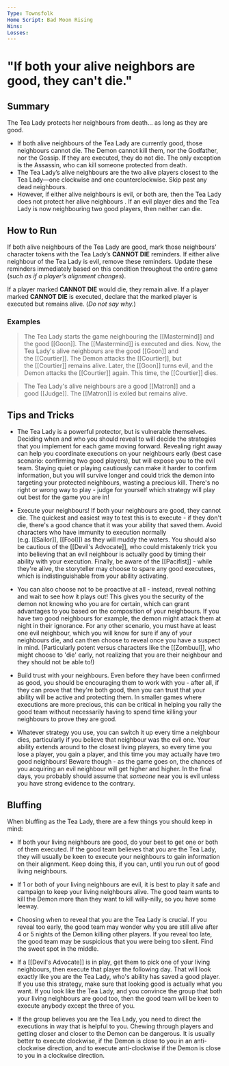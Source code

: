 ```yaml
---
Type: Townsfolk
Home Script: Bad Moon Rising
Wins: 
Losses:
---
```

# "If both your alive neighbors are good, they can't die."

## Summary
The Tea Lady protects her neighbours from death... as long as they are good.

- If both alive neighbours of the Tea Lady are currently good, those neighbours cannot die. The Demon cannot kill them, nor the Godfather, nor the Gossip. If they are executed, they do not die. The only exception is the Assassin, who can kill someone protected from death.
- The Tea Lady’s alive neighbours are the two alive players closest to the Tea Lady—one clockwise and one counterclockwise. Skip past any dead neighbours.
- However, if either alive neighbours is evil, or both are, then the Tea Lady does not protect her alive neighbours . If an evil player dies and the Tea Lady is now neighbouring two good players, then neither can die.
## How to Run
If both alive neighbours of the Tea Lady are good, mark those neighbours’ character tokens with the Tea Lady’s **CANNOT DIE** reminders. If either alive neighbour of the Tea Lady is evil, remove these reminders. Update these reminders immediately based on this condition throughout the entire game (_such as if a player’s alignment changes_).

If a player marked **CANNOT DIE** would die, they remain alive. If a player marked **CANNOT DIE** is executed, declare that the marked player is executed but remains alive. (_Do not say why._)
### Examples
>The Tea Lady starts the game neighbouring the [[Mastermind]] and the good [[Goon]]. The [[Mastermind]] is executed and dies. Now, the Tea Lady's alive neighbours are the good [[Goon]] and the [[Courtier]]. The Demon attacks the [[Courtier]], but the [[Courtier]] remains alive. Later, the [[Goon]] turns evil, and the Demon attacks the [[Courtier]] again. This time, the [[Courtier]] dies.

>The Tea Lady's alive neighbours are a good [[Matron]] and a good [[Judge]]. The [[Matron]] is exiled but remains alive.
## Tips and Tricks
- The Tea Lady is a powerful protector, but is vulnerable themselves. Deciding when and who you should reveal to will decide the strategies that you implement for each game moving forward. Revealing right away can help you coordinate executions on your neighbours early (best case scenario: confirming two good players), but will expose you to the evil team. Staying quiet or playing cautiously can make it harder to confirm information, but you will survive longer and could trick the demon into targeting your protected neighbours, wasting a precious kill. There's no right or wrong way to play - judge for yourself which strategy will play out best for the game you are in!

- Execute your neighbours! If both your neighbours are good, they cannot die. The quickest and easiest way to test this is to execute - if they don't die, there's a good chance that it was your ability that saved them. Avoid characters who have immunity to execution normally (e.g. [[Sailor]], [[Fool]]) as they will muddy the waters. You should also be cautious of the [[Devil's Advocate]], who could mistakenly trick you into believing that an evil neighbour is actually good by timing their ability with your execution. Finally, be aware of the [[Pacifist]] - while they're alive, the storyteller may choose to spare any good executees, which is indistinguishable from your ability activating.

- You can also choose not to be proactive at all - instead, reveal nothing and wait to see how it plays out! This gives you the security of the demon not knowing who you are for certain, which can grant advantages to you based on the composition of your neighbours. If you have two good neighbours for example, the demon might attack them at night in their ignorance. For any other scenario, you must have at least one evil neighbour, which you will know for sure if any of your neighbours die, and can then choose to reveal once you have a suspect in mind. (Particularly potent versus characters like the [[Zombuul]], who might choose to 'die' early, not realizing that you are their neighbour and they should not be able to!)

- Build trust with your neighbours. Even before they have been confirmed as good, you should be encouraging them to work with you - after all, if they can prove that they're both good, then you can trust that your ability will be active and protecting them. In smaller games where executions are more precious, this can be critical in helping you rally the good team without necessarily having to spend time killing your neighbours to prove they are good.

- Whatever strategy you use, you can switch it up every time a neighbour dies, particularly if you believe that neighbour was the evil one. Your ability extends around to the closest living players, so every time you lose a player, you gain a player, and this time you may actually have two good neighbours! Beware though - as the game goes on, the chances of you acquiring an evil neighbour will get higher and higher. In the final days, you probably should assume that _someone_ near you is evil unless you have strong evidence to the contrary.
## Bluffing
When bluffing as the Tea Lady, there are a few things you should keep in mind:

- If both your living neighbours are good, do your best to get one or both of them executed. If the good team believes that you are the Tea Lady, they will usually be keen to execute your neighbours to gain information on their alignment. Keep doing this, if you can, until you run out of good living neighbours.

- If 1 or both of your living neighbours are evil, it is best to play it safe and campaign to keep your living neighbours alive. The good team wants to kill the Demon more than they want to kill willy-nilly, so you have some leeway.

- Choosing when to reveal that you are the Tea Lady is crucial. If you reveal too early, the good team may wonder why you are still alive after 4 or 5 nights of the Demon killing other players. If you reveal too late, the good team may be suspicious that you were being too silent. Find the sweet spot in the middle.

- If a [[Devil's Advocate]] is in play, get them to pick one of your living neighbours, then execute that player the following day. That will look exactly like you are the Tea Lady, who's ability has saved a good player. If you use this strategy, make sure that looking good is actually what you want. If you look like the Tea Lady, and you convince the group that both your living neighbours are good too, then the good team will be keen to execute anybody except the three of you.

- If the group believes you are the Tea Lady, you need to direct the executions in way that is helpful to you. Chewing through players and getting closer and closer to the Demon can be dangerous. It is usually better to execute clockwise, if the Demon is close to you in an anti-clockwise direction, and to execute anti-clockwise if the Demon is close to you in a clockwise direction.
